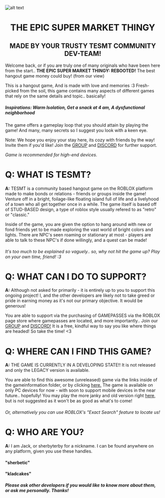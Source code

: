 ![alt text](https://github.com/user-attachments/assets/14a4d41b-9dba-4b96-abf2-696da967d9f9)

<h1 align="center">THE EPIC SUPER MARKET THINGY</h1>
<h2 align="center">MADE BY YOUR TRUSTY TESMT COMMUNITY DEV-TEAM!</h2>

Welcome back, or if you are truly one of many originals who have been here from the start..
**THE EPIC SUPER MARKET THINGY: REBOOTED!** The best hangout game money could buy! (from our view)

This is a hangout game, And is made with love and memories :3
Fresh-picked from the soil, this game contains many aspects of different games that rely on the same details and topic.. basically!
##### Inspirations: Warm Isolation, Get a snack at 4 am, A dysfunctional neighborhood

The game offers a gameplay loop that you should attain by playing the game! And many, many secrets so I suggest you look with a keen eye.

Note: We hope you enjoy your stay here, its cozy with friends by the way! Invite them if you'd like!
Join the [GROUP](https://www.roblox.com/communities/33202011/tesmt-community) and [DISCORD](https://discord.gg/zZh5rzVtgy) for further support.

*Game is recommended for high-end devices.*

# Q: WHAT IS TESMT?

<b>A:</b> TESMT is a community based hangout game on the ROBLOX platform made to make bonds or relations - friends or groups inside the game!
Venture off in a bright, foilage-like floating island full of life and a livelyhood of a town who all get together once in a while.
The game itself is based off of STUD-BASED design, a type of roblox style usually refered to as "retro" or "classic."

Inside of the game, you are given the option to hang around with new or fond friends yet to be made exploring the vast world of bright colors and lights.
There are NPC's seen roaming or stationary at most - players are able to talk to these NPC's if done willingly, and a quest can be made!
###### It's too much to be explained so vaguely.. so, why not hit the game up? Play on your own time, friend! :3

# Q: WHAT CAN I DO TO SUPPORT?

<b>A:</b> Although not asked for primarily - it is entirely up to you to support this ongoing project!
I, and the other developers are likely not to take greed or pride in earning money as it's not our primary objective.
It would be generous!

You are able to support via the purchasing of GAMEPASSES via the ROBLOX page store where gamepasses are located, and more importantly..
Join our [GROUP](https://www.roblox.com/communities/33202011/tesmt-community) and [DISCORD!](https://discord.gg/zZh5rzVtgy) It is a free, kindful way to say you like where things are headed! So take the time! <3

# Q: WHERE CAN I FIND THIS GAME?

<b>A:</b> THE GAME IS CURRENTLY IN A DEVELOPING STATE!! It is not released and only the LEGACY version is available.
<br>

You are able to find this awesome (unreleased) game via the links inside of the gameinformation folder, or by clicking [here.](https://www.roblox.com/games/14969290168/tesmt-rebooted)
The game is available on only PC devices for now - with soon to support mobile devices in the near future.. hopefully!
You may play the more janky and old version right [here,](https://www.roblox.com/games/7316338867/LEGACY-the-epic-super-market-thingy) but is not suggested as it won't be as good as what's to come!
###### Or, alternatively you can use ROBLOX's "Exact Search" feature to locate us!

# Q: WHO ARE YOU?

<b>A:</b> I am Jack, or sherbyterby for a nickname. I can be found anywhere on any platform, given you use these handles.
#### "sherbetic"
#### "kladcakes"
##### Please ask other developers if you would like to know more about them, or ask me personally. Thanks!
